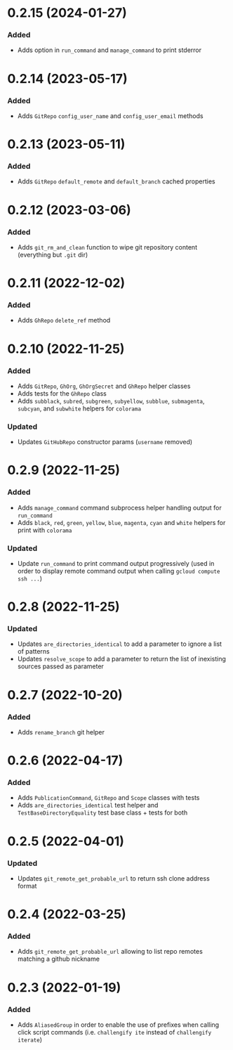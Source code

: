 
# 0.2.15 (2024-01-27)

### Added

- Adds option in `run_command` and `manage_command` to print stderror

# 0.2.14 (2023-05-17)

### Added

- Adds `GitRepo` `config_user_name` and `config_user_email` methods

# 0.2.13 (2023-05-11)

### Added

- Adds `GitRepo` `default_remote` and `default_branch` cached properties

# 0.2.12 (2023-03-06)

### Added

- Adds `git_rm_and_clean` function to wipe git repository content (everything but `.git` dir)

# 0.2.11 (2022-12-02)

### Added

- Adds `GhRepo` `delete_ref` method

# 0.2.10 (2022-11-25)

### Added

- Adds `GitRepo`, `GhOrg`, `GhOrgSecret` and `GhRepo` helper classes
- Adds tests for the `GhRepo` class
- Adds `subblack`, `subred`, `subgreen`, `subyellow`, `subblue`, `submagenta`, `subcyan`, and `subwhite` helpers for `colorama`

### Updated

- Updates `GitHubRepo` constructor params (`username` removed)

# 0.2.9 (2022-11-25)

### Added

- Adds `manage_command` command subprocess helper handling output for `run_command`
- Adds `black`, `red`, `green`, `yellow`, `blue`, `magenta`, `cyan` and `white` helpers for print with `colorama`

### Updated

- Update `run_command` to print command output progressively (used in order to display remote command output when calling `gcloud compute ssh ...`)

# 0.2.8 (2022-11-25)

### Updated

- Updates `are_directories_identical` to add a parameter to ignore a list of patterns
- Updates `resolve_scope` to add a parameter to return the list of inexisting sources passed as parameter

# 0.2.7 (2022-10-20)

### Added

- Adds `rename_branch` git helper

# 0.2.6 (2022-04-17)

### Added

- Adds `PublicationCommand`, `GitRepo` and `Scope` classes with tests
- Adds `are_directories_identical` test helper and `TestBaseDirectoryEquality` test base class + tests for both

# 0.2.5 (2022-04-01)

### Updated

- Updates `git_remote_get_probable_url` to return ssh clone address format

# 0.2.4 (2022-03-25)

### Added

- Adds `git_remote_get_probable_url` allowing to list repo remotes matching a github nickname

# 0.2.3 (2022-01-19)

### Added

- Adds `AliasedGroup` in order to enable the use of prefixes when calling click script commands (i.e. `challengify ite` instead of `challengify iterate`)
